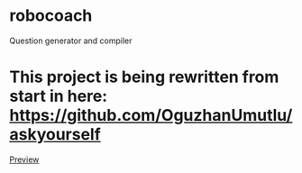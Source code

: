 # robocoach
Question generator and compiler

# This project is being rewritten from start in here: https://github.com/OguzhanUmutlu/askyourself

[Preview](https://oguzhanumutlu.github.io/robocoach/)
